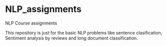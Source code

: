 # NLP_assignments
NLP Course assignments

This repository is just for the basic NLP problems like sentence clasification, Sentiment analysis by reviews and long document classification.
